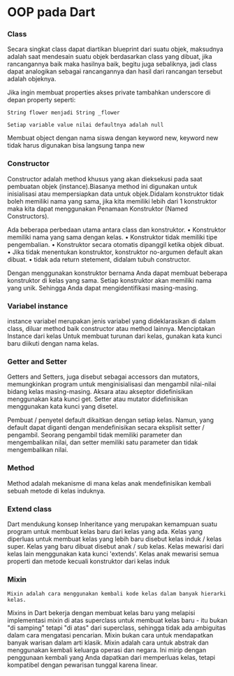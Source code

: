  # OOP pada Dart #

### Class ###

Secara singkat class dapat diartikan blueprint dari suatu objek, maksudnya adalah saat mendesain suatu objek berdasarkan class yang dibuat, jika rancangannya baik maka hasilnya baik, begitu juga sebaliknya, jadi class dapat analogikan sebagai rancangannya dan hasil dari rancangan tersebut adalah objeknya.

Jika ingin membuat properties akses private tambahkan underscore di depan property seperti: 
    
    String flower menjadi String _flower

    Setiap variable value nilai defaultnya adalah null
    
Membuat object dengan nama siswa dengan keyword new, keyword new tidak harus digunakan bisa langsung tanpa new

### Constructor ###

Constructor adalah method khusus yang akan dieksekusi pada saat pembuatan objek (instance).Biasanya method ini digunakan untuk inisialisasi atau mempersiapkan data untuk objek.Didalam konstruktor tidak boleh memiliki nama yang sama, jika kita memiliki lebih dari 1 konstruktor maka kita dapat menggunakan Penamaan Konstruktor (Named Constructors).

Ada beberapa perbedaan utama antara class dan konstruktor.
•	Konstruktor memiliki nama yang sama dengan kelas.
•	Konstruktor tidak memiliki tipe pengembalian.
•	Konstruktor secara otomatis dipanggil ketika objek dibuat.
•	Jika tidak menentukan konstruktor, konstruktor no-argumen default akan dibuat.
•	tidak ada return stetement, didalam tubuh constructor.

Dengan menggunakan konstruktor bernama Anda dapat membuat beberapa konstruktor di kelas yang sama. Setiap konstruktor akan memiliki nama yang unik. Sehingga Anda dapat mengidentifikasi masing-masing.

### Variabel instance ###

instance variabel merupakan jenis variabel yang dideklarasikan di dalam class, diluar method baik constructor atau method lainnya.
Menciptakan Instance dari kelas Untuk membuat turunan dari kelas, gunakan kata kunci baru diikuti dengan nama kelas.

### Getter and Setter ###
Getters and Setters, juga disebut sebagai accessors dan mutators, memungkinkan program untuk menginisialisasi dan mengambil nilai-nilai bidang kelas masing-masing. Aksara atau akseptor didefinisikan menggunakan kata kunci get. Setter atau mutator didefinisikan menggunakan kata kunci yang disetel.

Pembuat / penyetel default dikaitkan dengan setiap kelas. Namun, yang default dapat diganti dengan mendefinisikan secara eksplisit setter / pengambil. Seorang pengambil tidak memiliki parameter dan mengembalikan nilai, dan setter memiliki satu parameter dan tidak mengembalikan nilai.

### Method ### 
Method adalah mekanisme di mana kelas anak mendefinisikan kembali sebuah metode di kelas induknya. 

### Extend class ###

Dart mendukung konsep Inheritance yang merupakan kemampuan suatu program untuk membuat kelas baru dari kelas yang ada. Kelas yang diperluas untuk membuat kelas yang lebih baru disebut kelas induk / kelas super. Kelas yang baru dibuat disebut anak / sub kelas.
Kelas mewarisi dari kelas lain menggunakan kata kunci 'extends'. Kelas anak mewarisi semua properti dan metode kecuali konstruktor dari kelas induk

### Mixin ###

    Mixin adalah cara menggunakan kembali kode kelas dalam banyak hierarki kelas.

Mixins in Dart bekerja dengan membuat kelas baru yang melapisi implementasi mixin di atas superclass untuk membuat kelas baru - itu bukan "di samping" tetapi "di atas" dari superclass, sehingga tidak ada ambiguitas dalam cara mengatasi pencarian.
Mixin bukan cara untuk mendapatkan banyak warisan dalam arti klasik. Mixin adalah cara untuk abstrak dan menggunakan kembali keluarga operasi dan negara. Ini mirip dengan penggunaan kembali yang Anda dapatkan dari memperluas kelas, tetapi kompatibel dengan pewarisan tunggal karena linear.
